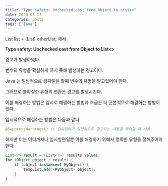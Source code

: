 ```yaml
---
title: "Type safety: Unchecked cast from Object to List<>"
date: 2020-03-17
categories: posts
tags: ["java"]
---
```


List<String> list = (List<String>) otherList; 에서

<b>Type safety: Unchecked cast from Object to List<></b>

경고가 발생하였다.

변수의 유형을 확실하게 하지 못해 발생하는 경고이다.

Java 는 일반적으로 컴파일을 할때 변수의 유형을 알고있어야 한다.

그러므로 불확실한 유형의 변환은 경고를 발생시킨다.

이를 해결하는 방법은 임시로 해결하는 방법과 조금은 더 근본적으로 해결하는 방법이 있다.

임시적으로 해결하는 방법은 다음과 같다.

```java
@SuppressWarnings() // 컴파일러가 일반적으로 경고하는 내용을 제외할 때 사용
```

하지만 이는 어디까지나 임시방편일뿐 이를 해결하기 위해서 명확한 유형을 정해주어야한다.

```java
List<?> result = (List<?>) results.values;
for (Object object : result) {
    if (object instanceof MyObject) {
        tempList.add((MyObject) object);
    }
}
```